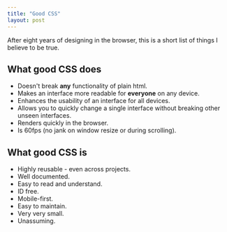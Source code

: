 ```yaml
---
title: "Good CSS"
layout: post
---
```

<p class="lh-copy">After eight years of designing in the browser, this is a short list of things I believe to be true.</p>
<h2 class="book ttu mtx">What good CSS does</h2>
<ul class="list pln">
  <li class="mbm mbn-ns">Doesn't break <b>any</b> functionality of plain html.</li>
  <li class="mbm mbn-ns">Makes an interface more readable for <b>everyone</b> on any device.</li>
  <li class="mbm mbn-ns">Enhances the usability of an interface for all devices.</li>
  <li class="mbm mbn-ns">Allows you to quickly change a single interface without breaking other unseen interfaces.</li>
  <li class="mbm mbn-ns">Renders quickly in the browser.</li>
  <li class="mbm mbn-ns">Is 60fps (no jank on window resize or during scrolling).</li>
</ul>
<h2 class="book ttu mtx">What good CSS is</h2>
<ul class="list pln">
  <li class="mbm mbn-ns">Highly reusable - even across projects.</li>
  <li class="mbm mbn-ns">Well documented.</li>
  <li class="mbm mbn-ns">Easy to read and understand.</li>
  <li class="mbm mbn-ns">ID free.</li>
  <li class="mbm mbn-ns">Mobile-first.</li>
  <li class="mbm mbn-ns">Easy to maintain.</li>
  <li class="mbm mbn-ns">Very very small.</li>
  <li class="mbm mbn-ns">Unassuming.</li>
</ul>

